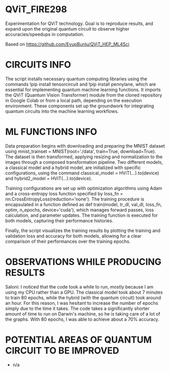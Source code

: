 # QViT_FIRE298
Experimentation for QViT technology. Goal is to reproduce results, and expand upon the original quantum circuit to observe higher accuracies/speedups in computation.

Based on https://github.com/EyupBunlu/QViT_HEP_ML4Sci


# CIRCUITS INFO
The script installs necessary quantum computing libraries using the commands !pip install tensorcircuit and !pip install pennylane, which are essential for implementing quantum machine learning functions. It imports the QViT (Quantum Vision Transformer) module from the cloned repository in Google Colab or from a local path, depending on the execution environment. These components set up the groundwork for integrating quantum circuits into the machine learning workflows.

# ML FUNCTIONS INFO
Data preparation begins with downloading and preparing the MNIST dataset using mnist_trainset = MNIST(root='./data', train=True, download=True). The dataset is then transformed, applying resizing and normalization to the images through a composed transformation pipeline. Two different models, a classical model and a hybrid model, are initialized with specific configurations, using the command classical_model = HViT(...).to(device) and hybrid2_model = HViT(...).to(device).

Training configurations are set up with optimization algorithms using Adam and a cross-entropy loss function specified by loss_fn = nn.CrossEntropyLoss(reduction='none'). The training procedure is encapsulated in a function defined as def train(model, tr_dl, val_dl, loss_fn, optim, n_epochs, device='cuda'), which manages forward passes, loss calculation, and parameter updates. The training function is executed for both models, capturing their performance histories.

Finally, the script visualizes the training results by plotting the training and validation loss and accuracy for both models, allowing for a clear comparison of their performances over the training epochs.

# OBSERVATIONS WHILE PRODUCING RESULTS
Saloni: I noticed that the code took a while to run, mostly because I am using my CPU rather than a GPU. The classical model took about 7 minutes to train 80 epochs, while the hybrid (with the quantum circuit) took around an hour. For this reason, I was hesitant to increase the number of epochs simply due to the time it takes. The code takes a significantly shorter amount of time to run on Darwin's machine, so he is taking care of a lot of the graphs. With 80 epochs, I was able to achieve about a 70% accuracy.

# POTENTIAL AREAS OF QUANTUM CIRCUIT TO BE IMPROVED
- n/a
